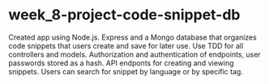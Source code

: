 # week_8-project-code-snippet-db

Created app using Node.js. Express and a Mongo database that organizes code snippets that users create and save for later use. Use TDD for all controllers and models. Authorization and authentication of endpoints, user passwords stored as a hash. API endponts for creating and viewing snippets. Users can search for snippet by language or by specific tag. 
